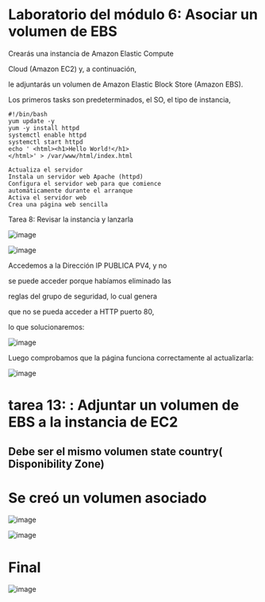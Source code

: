# Laboratorio del módulo 6: Asociar un volumen de EBS

 Crearás una instancia de Amazon Elastic Compute 
 
 Cloud (Amazon EC2) y, a continuación,
 
 le adjuntarás un volumen de Amazon Elastic Block Store (Amazon EBS).

 Los primeros tasks son predeterminados, el SO, el tipo de instancia, 

````
#!/bin/bash
yum update -y
yum -y install httpd
systemctl enable httpd
systemctl start httpd
echo ' <html><h1>Hello World!</h1>
</html>' > /var/www/html/index.html

````
````
Actualiza el servidor
Instala un servidor web Apache (httpd)
Configura el servidor web para que comience
automáticamente durante el arranque
Activa el servidor web
Crea una página web sencilla
````
Tarea 8: Revisar la instancia y lanzarla

![image](https://github.com/Fx2048/COMU_REDES/assets/131219987/2152cc64-4335-439e-ba9c-e490b19999ab)

![image](https://github.com/Fx2048/COMU_REDES/assets/131219987/86d4ed58-4287-48e7-b860-342c7c8707df)


Accedemos a la Dirección IP PUBLICA PV4, y no 

se puede acceder porque habíamos eliminado las

reglas del grupo de seguridad, lo cual genera 

que no se pueda  acceder a HTTP puerto 80, 

lo que solucionaremos:

![image](https://github.com/Fx2048/COMU_REDES/assets/131219987/d7d1fa2c-dca5-4743-91c5-67de4f46758e)

Luego comprobamos que la página funciona correctamente al actualizarla:

![image](https://github.com/Fx2048/COMU_REDES/assets/131219987/72a4a19a-11ea-43dd-b5fd-7526d52d603a)


# tarea 13: : Adjuntar un volumen de EBS a la instancia de EC2

## Debe ser el mismo volumen state country( Disponibility Zone)

# Se creó un volumen asociado

![image](https://github.com/Fx2048/COMU_REDES/assets/131219987/ae411fc0-cfd4-4129-91f0-15a6c637fed4)



![image](https://github.com/Fx2048/COMU_REDES/assets/131219987/21946c6c-b2c0-48b3-959d-530911ef86c7)

# Final

![image](https://github.com/Fx2048/COMU_REDES/assets/131219987/bb7cba37-21ac-4dad-9188-54f878c4b9ea)

